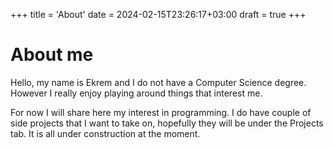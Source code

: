 +++
title = 'About'
date = 2024-02-15T23:26:17+03:00
draft = true
+++
# About me

Hello, my name is Ekrem and I do not have a Computer Science degree. However I really enjoy playing around things that interest me.

For now I will share here my interest in programming. I do have couple of side projects that I want to take on, hopefully they will be under the Projects tab. It is all under construction at the moment.
